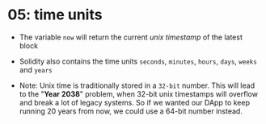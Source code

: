 # 05: time units

- The variable `now` will return the current *unix timestamp* of the latest block

- Solidity also contains the time units `seconds`, `minutes`, `hours`, `days`, `weeks` and `years`

- Note: Unix time is traditionally stored in a `32-bit` number. This will lead to the "**Year 2038**" problem, when 32-bit unix timestamps will overflow and break a lot of legacy systems. So if we wanted our DApp to keep running 20 years from now, we could use a 64-bit number instead.
